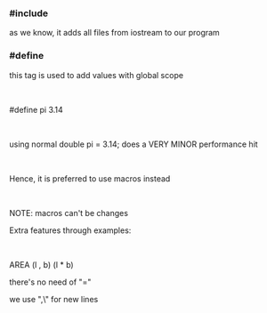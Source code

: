 <h3>#include <iostream></h3>
as we know, it adds all files from iostream to our program
<br>
<h3>#define</h3>
<p>this tag is used to add values with global scope</p><br>
<p>#define pi 3.14</p><br>
<p>using normal double pi = 3.14; does a VERY MINOR performance hit</p><br>
<p>Hence, it is preferred to use macros instead</p><br>
<p>NOTE: macros can't be changes</p>
<p>Extra features through examples: </p><br>
<p>AREA (l , b) (l * b)</p> there's no need of "="<br>
<p>we use ",\" for new lines</p>